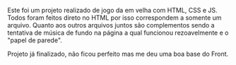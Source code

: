 Este foi um projeto realizado de jogo da em velha com HTML, CSS e JS. Todos foram feitos direto no HTML por isso correspondem a somente um arquivo. Quanto aos outros
arquivos juntos são complementos sendo a tentativa de música de fundo na página a qual funcionou rezoavelmente e o "papel de parede".

Projeto já finalizado, não ficou perfeito mas me deu uma boa base do Front.
